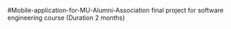 #Mobile-application-for-MU-Alumni-Association
final project for  software engineering course (Duration 2 months) 
